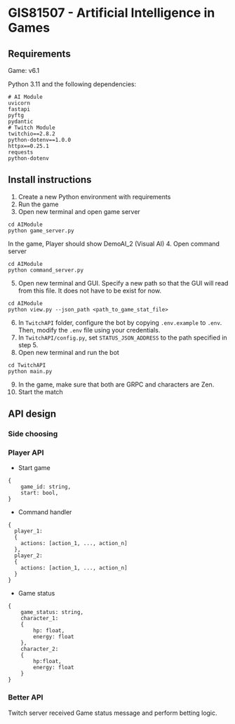 # GIS81507 - Artificial Intelligence in Games

## Requirements

Game: v6.1

Python 3.11 and the following dependencies:
```
# AI Module
uvicorn
fastapi
pyftg
pydantic
# Twitch Module
twitchio==2.8.2
python-dotenv==1.0.0
httpx==0.25.1
requests
python-dotenv
```

## Install instructions

1. Create a new Python environment with requirements
2. Run the game
3. Open new terminal and open game server
```
cd AIModule
python game_server.py
```
In the game, Player should show DemoAI_2 (Visual AI)
4. Open command server
```
cd AIModule
python command_server.py
```
5. Open new terminal and GUI. Specify a new path so that the GUI will read from this file. It does not have to be exist for now.
```
cd AIModule
python view.py --json_path <path_to_game_stat_file>
```
6. In `TwitchAPI` folder, configure the bot by copying `.env.example` to `.env`. Then, modify the `.env` file using your credentials.
7. In `TwitchAPI/config.py`, set `STATUS_JSON_ADDRESS` to the path specified in step 5.
8. Open new terminal and run the bot
```
cd TwitchAPI
python main.py
```
9. In the game, make sure that both are GRPC and characters are Zen.
10. Start the match

## API design


### Side choosing

### Player API

- Start game

```
{
    game_id: string,
    start: bool,
}
```

- Command handler

```
{
  player_1:
  {
    actions: [action_1, ..., action_n]
  },
  player_2:
  {
    actions: [action_1, ..., action_n]
  }
}
```

- Game status

```
{
    game_status: string,
    character_1:
    {
        hp: float,
        energy: float
    },
    character_2:
    {
        hp:float,
        energy: float
    }
}
```

### Better API

Twitch server received Game status message and perform betting logic.